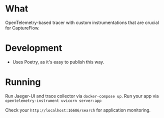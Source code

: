 # What

OpenTelemetry-based tracer with custom instrumentations that are crucial for CaptureFlow.

# Development

- Uses Poetry, as it's easy to publish this way.

# Running

Run Jaeger-UI and trace collector via `docker-compose up`.
Run your app via `opentelemetry-instrument uvicorn server:app`

Check your `http://localhost:16686/search` for application monitoring.